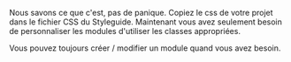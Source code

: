 Nous savons ce que c'est, pas de panique. Copiez le css de votre projet dans le fichier CSS du Styleguide. Maintenant vous avez seulement besoin de personnaliser les modules d'utiliser les classes appropriées.

Vous pouvez toujours créer / modifier un module quand vous avez besoin.